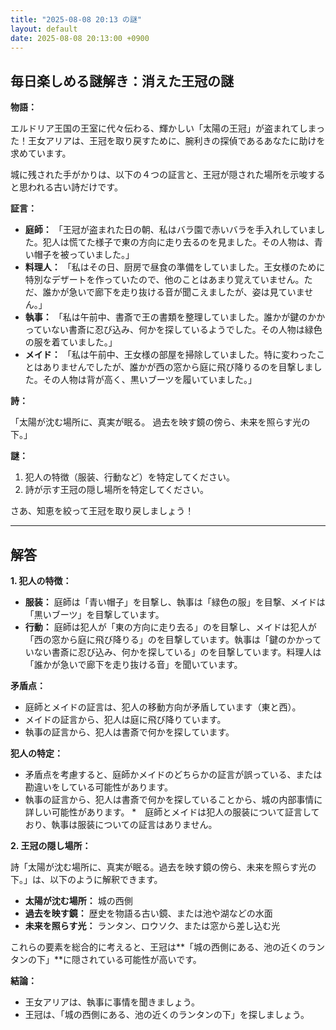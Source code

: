 ```yaml
---
title: "2025-08-08 20:13 の謎"
layout: default
date: 2025-08-08 20:13:00 +0900
---
```

## 毎日楽しめる謎解き：消えた王冠の謎

**物語：**

エルドリア王国の王室に代々伝わる、輝かしい「太陽の王冠」が盗まれてしまった！王女アリアは、王冠を取り戻すために、腕利きの探偵であるあなたに助けを求めています。

城に残された手がかりは、以下の４つの証言と、王冠が隠された場所を示唆すると思われる古い詩だけです。

**証言：**

*   **庭師：** 「王冠が盗まれた日の朝、私はバラ園で赤いバラを手入れしていました。犯人は慌てた様子で東の方向に走り去るのを見ました。その人物は、青い帽子を被っていました。」
*   **料理人：** 「私はその日、厨房で昼食の準備をしていました。王女様のために特別なデザートを作っていたので、他のことはあまり覚えていません。ただ、誰かが急いで廊下を走り抜ける音が聞こえましたが、姿は見ていません。」
*   **執事：** 「私は午前中、書斎で王の書類を整理していました。誰かが鍵のかかっていない書斎に忍び込み、何かを探しているようでした。その人物は緑色の服を着ていました。」
*   **メイド：** 「私は午前中、王女様の部屋を掃除していました。特に変わったことはありませんでしたが、誰かが西の窓から庭に飛び降りるのを目撃しました。その人物は背が高く、黒いブーツを履いていました。」

**詩：**

「太陽が沈む場所に、真実が眠る。
過去を映す鏡の傍ら、未来を照らす光の下。」

**謎：**

1.  犯人の特徴（服装、行動など）を特定してください。
2.  詩が示す王冠の隠し場所を特定してください。

さあ、知恵を絞って王冠を取り戻しましょう！

---

## 解答

**1. 犯人の特徴：**

*   **服装：** 庭師は「青い帽子」を目撃し、執事は「緑色の服」を目撃、メイドは「黒いブーツ」を目撃しています。
*   **行動：** 庭師は犯人が「東の方向に走り去る」のを目撃し、メイドは犯人が「西の窓から庭に飛び降りる」のを目撃しています。執事は「鍵のかかっていない書斎に忍び込み、何かを探している」のを目撃しています。料理人は「誰かが急いで廊下を走り抜ける音」を聞いています。

**矛盾点：**

*   庭師とメイドの証言は、犯人の移動方向が矛盾しています（東と西）。
*   メイドの証言から、犯人は庭に飛び降りています。
*   執事の証言から、犯人は書斎で何かを探しています。

**犯人の特定：**

*   矛盾点を考慮すると、庭師かメイドのどちらかの証言が誤っている、または勘違いをしている可能性があります。
*   執事の証言から、犯人は書斎で何かを探していることから、城の内部事情に詳しい可能性があります。
*　庭師とメイドは犯人の服装について証言しており、執事は服装についての証言はありません。

**2. 王冠の隠し場所：**

詩「太陽が沈む場所に、真実が眠る。過去を映す鏡の傍ら、未来を照らす光の下。」は、以下のように解釈できます。

*   **太陽が沈む場所：** 城の西側
*   **過去を映す鏡：** 歴史を物語る古い鏡、または池や湖などの水面
*   **未来を照らす光：** ランタン、ロウソク、または窓から差し込む光

これらの要素を総合的に考えると、王冠は**「城の西側にある、池の近くのランタンの下」**に隠されている可能性が高いです。

**結論：**

*   王女アリアは、執事に事情を聞きましょう。
*   王冠は、「城の西側にある、池の近くのランタンの下」を探しましょう。
